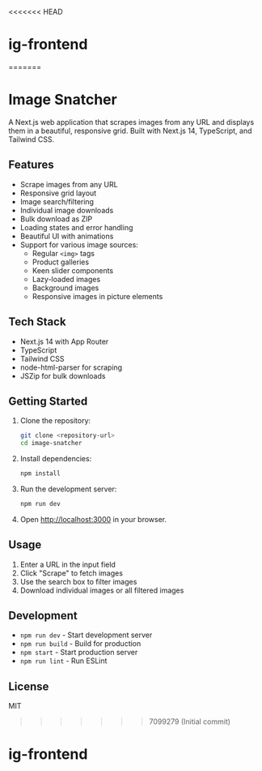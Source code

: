 <<<<<<< HEAD
# ig-frontend
=======
# Image Snatcher

A Next.js web application that scrapes images from any URL and displays them in a beautiful, responsive grid. Built with Next.js 14, TypeScript, and Tailwind CSS.

## Features

- Scrape images from any URL
- Responsive grid layout
- Image search/filtering
- Individual image downloads
- Bulk download as ZIP
- Loading states and error handling
- Beautiful UI with animations
- Support for various image sources:
  - Regular `<img>` tags
  - Product galleries
  - Keen slider components
  - Lazy-loaded images
  - Background images
  - Responsive images in picture elements

## Tech Stack

- Next.js 14 with App Router
- TypeScript
- Tailwind CSS
- node-html-parser for scraping
- JSZip for bulk downloads

## Getting Started

1. Clone the repository:
   ```bash
   git clone <repository-url>
   cd image-snatcher
   ```

2. Install dependencies:
   ```bash
   npm install
   ```

3. Run the development server:
   ```bash
   npm run dev
   ```

4. Open [http://localhost:3000](http://localhost:3000) in your browser.

## Usage

1. Enter a URL in the input field
2. Click "Scrape" to fetch images
3. Use the search box to filter images
4. Download individual images or all filtered images

## Development

- `npm run dev` - Start development server
- `npm run build` - Build for production
- `npm start` - Start production server
- `npm run lint` - Run ESLint

## License

MIT 
>>>>>>> 7099279 (Initial commit)
# ig-frontend
